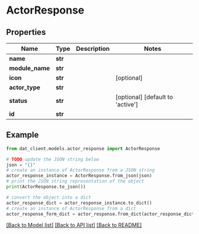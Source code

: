 # ActorResponse


## Properties

Name | Type | Description | Notes
------------ | ------------- | ------------- | -------------
**name** | **str** |  | 
**module_name** | **str** |  | 
**icon** | **str** |  | [optional] 
**actor_type** | **str** |  | 
**status** | **str** |  | [optional] [default to 'active']
**id** | **str** |  | 

## Example

```python
from dat_client.models.actor_response import ActorResponse

# TODO update the JSON string below
json = "{}"
# create an instance of ActorResponse from a JSON string
actor_response_instance = ActorResponse.from_json(json)
# print the JSON string representation of the object
print(ActorResponse.to_json())

# convert the object into a dict
actor_response_dict = actor_response_instance.to_dict()
# create an instance of ActorResponse from a dict
actor_response_form_dict = actor_response.from_dict(actor_response_dict)
```
[[Back to Model list]](../README.md#documentation-for-models) [[Back to API list]](../README.md#documentation-for-api-endpoints) [[Back to README]](../README.md)


